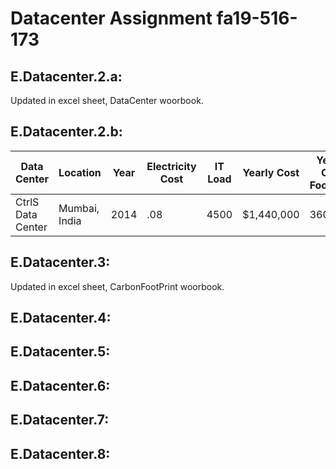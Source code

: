 # Datacenter Assignment fa19-516-173

## E.Datacenter.2.a:
Updated in excel sheet, DataCenter woorbook. 

## E.Datacenter.2.b:
|  Data Center | Location   |Year   |Electricity Cost   |IT Load   |Yearly Cost|Yearly CO2 Footprint|Equivalent in Cars|
|---|---|---|---|---|---|---|---|
|  CtrlS Data Center | Mumbai, India  |2014   |.08   | 4500  |$1,440,000|360,000|50000|

## E.Datacenter.3:
Updated in excel sheet, CarbonFootPrint woorbook. 

## E.Datacenter.4:

## E.Datacenter.5:

## E.Datacenter.6:

## E.Datacenter.7:

## E.Datacenter.8:

